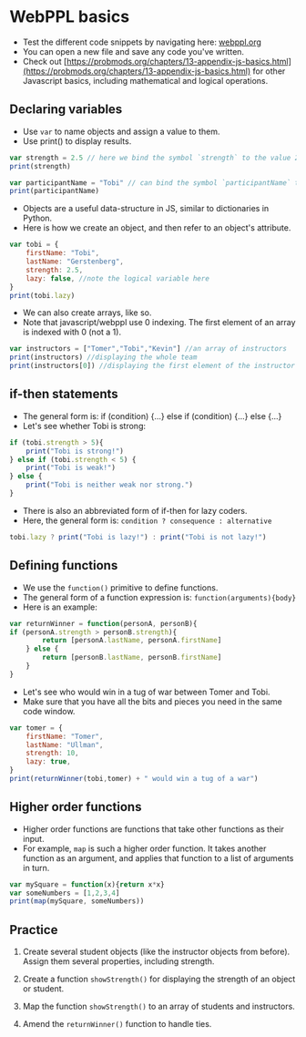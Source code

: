 # WebPPL basics

- Test the different code snippets by navigating here: [webppl.org](http://webppl.org)
- You can open a new file and save any code you've written.
- Check out [https://probmods.org/chapters/13-appendix-js-basics.html](https://probmods.org/chapters/13-appendix-js-basics.html) for other Javascript basics, including mathematical and logical operations.

## Declaring variables

- Use `var` to name objects and assign a value to them.
- Use print() to display results.

```javascript
var strength = 2.5 // here we bind the symbol `strength` to the value 2.5
print(strength)
```

```javascript
var participantName = "Tobi" // can bind the symbol `participantName` to a string
print(participantName)
```

- Objects are a useful data-structure in JS, similar to dictionaries in Python.
- Here is how we create an object, and then refer to an object's attribute.

```javascript
var tobi = {
	firstName: "Tobi",
	lastName: "Gerstenberg",
	strength: 2.5,
	lazy: false, //note the logical variable here
}
print(tobi.lazy)
```

- We can also create arrays, like so.
- Note that javascript/webppl use 0 indexing. The first element of an array is indexed with 0 (not a 1).

```javascript
var instructors = ["Tomer","Tobi","Kevin"] //an array of instructors
print(instructors) //displaying the whole team
print(instructors[0]) //displaying the first element of the instructor team
```

## if-then statements

- The general form is: if (condition) {...} else if (condition) {...} else {...}
- Let's see whether Tobi is strong:

```javascript
if (tobi.strength > 5){
	print("Tobi is strong!")
} else if (tobi.strength < 5) {
	print("Tobi is weak!")
} else {
	print("Tobi is neither weak nor strong.")
}
```

- There is also an abbreviated form of if-then for lazy coders.
- Here, the general form is: `condition ? consequence : alternative`

```javascript
tobi.lazy ? print("Tobi is lazy!") : print("Tobi is not lazy!")
```

## Defining functions

- We use the `function()` primitive to define functions.
- The general form of a function expression is: `function(arguments){body}`
- Here is an example:

```javascript
var returnWinner = function(personA, personB){
if (personA.strength > personB.strength){
		return [personA.lastName, personA.firstName]
	} else {
		return [personB.lastName, personB.firstName]
	}  
}
```

- Let's see who would win in a tug of war between Tomer and Tobi.
- Make sure that you have all the bits and pieces you need in the same code window.

```javascript
var tomer = {
	firstName: "Tomer",
	lastName: "Ullman",
	strength: 10,
	lazy: true,
}
print(returnWinner(tobi,tomer) + " would win a tug of a war")
```

## Higher order functions

- Higher order functions are functions that take other functions as their input.
- For example, `map` is such a higher order function. It takes another function as an argument, and applies that function to a list of arguments in turn.

```javascript
var mySquare = function(x){return x*x}
var someNumbers = [1,2,3,4]
print(map(mySquare, someNumbers))
```

## Practice

1. Create several student objects (like the instructor objects from before). Assign them several properties, including strength.

<!--
- SOLUTION:

```javascript
var kevin = {
	firstName: "Kevin", lastName: "Smith", strength: 4
}

var andrei = {
	firstName: "Andrei", lastName: "Barbu", strength: 12
}

var xavier = {
	firstName: "Xavier", lastName: "Boix", strength: 12
}
```-->

2. Create a function `showStrength()` for displaying the strength of an object or student.

<!--
- SOLUTION:

```javascript
var showStrength = function(person) {
	print(person.strength)
}
showStrength(tobi)
```-->

3. Map the function `showStrength()` to an array of students and instructors.

<!--
- SOLUTION:

```javascript
// Map the showStrength() function onto a group
var everyone = [tobi, tomer, kevin, andrei, xavier]
print("Everyone's strengths:")
map(showStrength, everyone)
```-->

4. Amend the `returnWinner()` function to handle ties.

<!--
-SOLUTION:

```javascript
var returnWinner = function(personA, personB){
	if (personA.strength > personB.strength){
		return [personA.lastName, personA.firstName]
	} else  if (personA.strength < personB.strength){
		return [personB.lastName, personB.firstName]
	} else {
		return ["tied","match"]
	}
}

print(returnWinner(tobi, tomer) + " won a tug of war")
print(returnWinner(andrei, xavier) + " won a tug of war")

```-->
